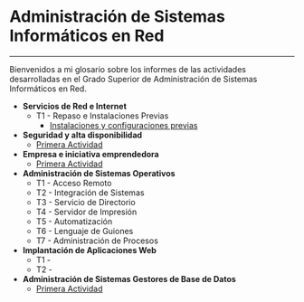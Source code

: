 
# Administración de Sistemas Informáticos en Red

---

Bienvenidos a mi glosario sobre los informes de las actividades desarrolladas en el Grado Superior de Administración de Sistemas Informáticos en Red.

* **Servicios de Red e Internet**
  * T1 - Repaso e Instalaciones Previas
    * [Instalaciones y configuraciones previas](./ServiciosRed/Unidad1/Inst-Conf-previas/README.md)
* **Seguridad y alta disponibilidad**
  * [Primera Actividad](./Seguridad/Unidad1/Actividad1-Nombre.md)
* **Empresa e iniciativa emprendedora**
  * [Primera Actividad]()
* **Administración de Sistemas Operativos**
  * T1 - Acceso Remoto
  * T2 - Integración de Sistemas
  * T3 - Servicio de Directorio
  * T4 - Servidor de Impresión
  * T5 - Automatización
  * T6 - Lenguaje de Guiones
  * T7 - Administración de Procesos
* **Implantación de Aplicaciones Web**
  * T1 -
  * T2 -
* **Administración de Sistemas Gestores de Base de Datos**
  * [Primera Actividad](./BaseDatos/Unidad1/Actividad1-Nombre.md)
